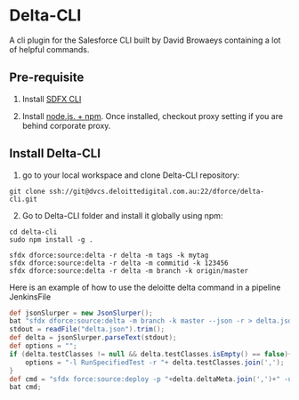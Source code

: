 # Delta-CLI

A cli plugin for the Salesforce CLI built by David Browaeys containing a lot of helpful commands. 

## Pre-requisite
1. Install [SDFX CLI](https://developer.salesforce.com/tools/sfdxcli) 

2. Install [node.js. + npm](https://nodejs.org/en/). 
Once installed, checkout proxy setting if you are behind corporate proxy.

## Install Delta-CLI

1. go to your local workspace and clone Delta-CLI repository:

  ```shell
  git clone ssh://git@dvcs.deloittedigital.com.au:22/dforce/delta-cli.git
  ``` 


2. Go to Delta-CLI folder and install it globally using npm: 

  ```shell
  cd delta-cli
  sudo npm install -g .
  ```

  ```shell
  sfdx dforce:source:delta -r delta -m tags -k mytag
  sfdx dforce:source:delta -r delta -m commitid -k 123456
  sfdx dforce:source:delta -r delta -m branch -k origin/master
  ```
Here is an example of how to use the deloitte delta command in a pipeline JenkinsFile
  ```groovy
  def jsonSlurper = new JsonSlurper();
  bat "sfdx dforce:source:delta -m branch -k master --json -r > delta.json";
  stdout = readFile("delta.json").trim();
  def delta = jsonSlurper.parseText(stdout);
  def options = "";
  if (delta.testClasses != null && delta.testClasses.isEmpty() == false){
      options = "-l RunSpecifiedTest -r "+ delta.testClasses.join(',');
  }
  def cmd = "sfdx force:source:deploy -p "+delta.deltaMeta.join(',')+" -u prod -w 600 "+options;
  bat cmd;
  ```
